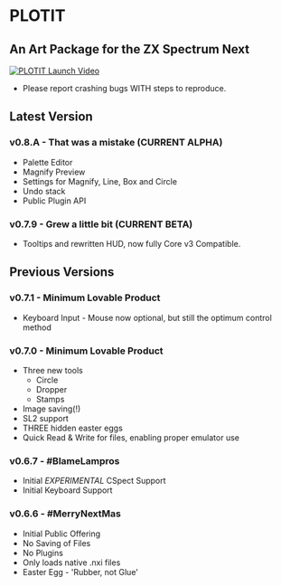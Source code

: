 # PLOTIT
## An Art Package for the ZX Spectrum Next

[![PLOTIT Launch Video](http://img.youtube.com/vi/wpi9r7q6J8k/0.jpg)](http://www.youtube.com/watch?v=wpi9r7q6J8k "PLOTIT Launch Video")

* Please report crashing bugs WITH steps to reproduce.

## Latest Version
### v0.8.A - That was a mistake (CURRENT ALPHA)
 * Palette Editor
 * Magnify Preview
 * Settings for Magnify, Line, Box and Circle
 * Undo stack  
 * Public Plugin API

### v0.7.9 - Grew a little bit (CURRENT BETA)
 * Tooltips and rewritten HUD, now fully Core v3 Compatible.

## Previous Versions
### v0.7.1 - Minimum Lovable Product
 * Keyboard Input - Mouse now optional, but still the optimum control method
 
### v0.7.0 - Minimum Lovable Product
 * Three new tools
   * Circle
   * Dropper
   * Stamps
 * Image saving(!) 
 * SL2 support
 * THREE hidden easter eggs
 * Quick Read & Write for files, enabling proper emulator use

### v0.6.7 - #BlameLampros
 * Initial *EXPERIMENTAL* CSpect Support
 * Initial Keyboard Support

### v0.6.6 - #MerryNextMas
 * Initial Public Offering
 * No Saving of Files
 * No Plugins
 * Only loads native .nxi files
 * Easter Egg - 'Rubber, not Glue'
